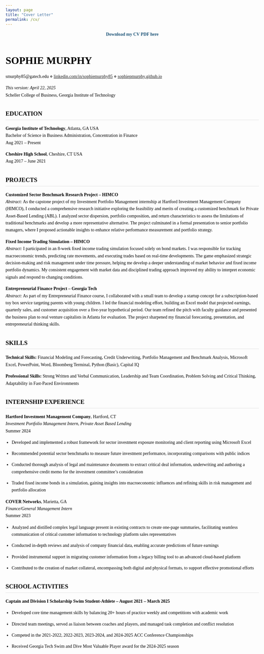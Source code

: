```yaml
---
layout: page
title: "Cover Letter"
permalink: /cv/
---
```


<style>
  body {
    font-family: Georgia, serif;
    color: #000;
    margin: 2rem auto;
    max-width: 800px;
    line-height: 1.6;
    padding: 0 1rem;
  }
  .download-link {
    text-align: center;
    margin-bottom: 2rem;
  }
  .download-link a {
    font-weight: bold;
    color: #1a5276;
    text-decoration: none;
  }
  .download-link a:hover {
    text-decoration: underline;
  }
  h1 {
    font-size: 2rem;
    margin-bottom: 0.5rem;
  }
  h2 {
    font-size: 1.2rem;
    margin-top: 2rem;
    text-transform: uppercase;
    border-bottom: 1px solid #ddd;
    padding-bottom: 0.2rem;
  }
  p, li {
    margin-bottom: 0.8rem;
  }
  ul {
    padding-left: 1.2rem;
  }
  .letter {
    white-space: pre-wrap;
    font-family: Georgia, serif;
  }
</style>

<div class="download-link">
  <a href="/assets/SophieMurphy_CV.pdf" download>Download my CV PDF here</a>
</div>

<h1>SOPHIE MURPHY</h1>
<p>smurphy85@gatech.edu ⋄ <a href="https://www.linkedin.com/in/sophiemurphy85/">linkedin.com/in/sophiemurphy85</a> ⋄ <a href="https://sophiepmurphy.github.io/">sophiepmurphy.github.io</a></p>
<p><em>This version: April 22, 2025</em><br>
Scheller College of Business, Georgia Institute of Technology</p>

<h2>Education</h2>
<p><strong>Georgia Institute of Technology</strong>, Atlanta, GA USA<br>Bachelor of Science in Business Administration, Concentration in Finance<br>Aug 2021 – Present</p>

<p><strong>Cheshire High School</strong>, Cheshire, CT USA<br>Aug 2017 – June 2021</p>

<h2>Projects</h2>
<p><strong>Customized Sector Benchmark Research Project – HIMCO</strong><br><em>Abstract:</em> As the capstone project of my Investment Portfolio Management internship at Hartford Investment Management Company (HIMCO), I conducted a comprehensive research initiative exploring the feasibility and merits of creating a customized benchmark for Private Asset-Based Lending (ABL). I analyzed sector dispersion, portfolio composition, and return characteristics to assess the limitations of traditional benchmarks and develop a more representative alternative. The project culminated in a formal presentation to senior portfolio managers, where I proposed actionable insights to enhance relative performance measurement and portfolio strategy.</p>

<p><strong>Fixed Income Trading Simulation – HIMCO</strong><br><em>Abstract:</em> I participated in an 8-week fixed income trading simulation focused solely on bond markets. I was responsible for tracking macroeconomic trends, predicting rate movements, and executing trades based on real-time developments. The game emphasized strategic decision-making and risk management under time pressure, helping me develop a deeper understanding of market behavior and fixed income portfolio dynamics. My consistent engagement with market data and disciplined trading approach improved my ability to interpret economic signals and respond to changing conditions.</p>

<p><strong>Entrepreneurial Finance Project – Georgia Tech</strong><br><em>Abstract:</em> As part of my Entrepreneurial Finance course, I collaborated with a small team to develop a startup concept for a subscription-based toy box service targeting parents with young children. I led the financial modeling effort, building an Excel model that projected earnings, quarterly sales, and customer acquisition over a five-year hypothetical period. Our team refined the pitch with faculty guidance and presented the business plan to real venture capitalists in Atlanta for evaluation. The project sharpened my financial forecasting, presentation, and entrepreneurial thinking skills.</p>

<h2>Skills</h2>
<p><strong>Technical Skills:</strong> Financial Modeling and Forecasting, Credit Underwriting, Portfolio Management and Benchmark Analysis, Microsoft Excel, PowerPoint, Word, Bloomberg Terminal, Python (Basic), Capital IQ</p>
<p><strong>Professional Skills:</strong> Strong Written and Verbal Communication, Leadership and Team Coordination, Problem Solving and Critical Thinking, Adaptability in Fast-Paced Environments</p>

<h2>Internship Experience</h2>
<p><strong>Hartford Investment Management Company</strong>, Hartford, CT<br><em>Investment Portfolio Management Intern, Private Asset Based Lending</em><br>Summer 2024</p>
<ul>
  <li>Developed and implemented a robust framework for sector investment exposure monitoring and client reporting using Microsoft Excel</li>
  <li>Recommended potential sector benchmarks to measure future investment performance, incorporating comparisons with public indices</li>
  <li>Conducted thorough analysis of legal and maintenance documents to extract critical deal information, underwriting and authoring a comprehensive credit memo for the investment committee’s consideration</li>
  <li>Traded fixed income bonds in a simulation, gaining insights into macroeconomic influences and refining skills in risk management and portfolio allocation</li>
</ul>

<p><strong>COVER Networks</strong>, Marietta, GA<br><em>Finance/General Management Intern</em><br>Summer 2023</p>
<ul>
  <li>Analyzed and distilled complex legal language present in existing contracts to create one-page summaries, facilitating seamless communication of critical customer information to technology platform sales representatives</li>
  <li>Conducted in-depth reviews and analysis of company financial data, enabling accurate predictions of future earnings</li>
  <li>Provided instrumental support in migrating customer information from a legacy billing tool to an advanced cloud-based platform</li>
  <li>Contributed to the creation of market collateral, encompassing both digital and physical formats, to support effective promotional efforts</li>
</ul>

<h2>School Activities</h2>
<p><strong>Captain and Division I Scholarship Swim Student-Athlete – August 2021 – March 2025</strong></p>
<ul>
  <li>Developed core time management skills by balancing 20+ hours of practice weekly and competitions with academic work</li>
  <li>Directed team meetings, served as liaison between coaches and players, and managed task completion and conflict resolution</li>
  <li>Competed in the 2021-2022, 2022-2023, 2023-2024, and 2024-2025 ACC Conference Championships</li>
  <li>Received Georgia Tech Swim and Dive Most Valuable Player award for the 2024-2025 season</li>
</ul>
